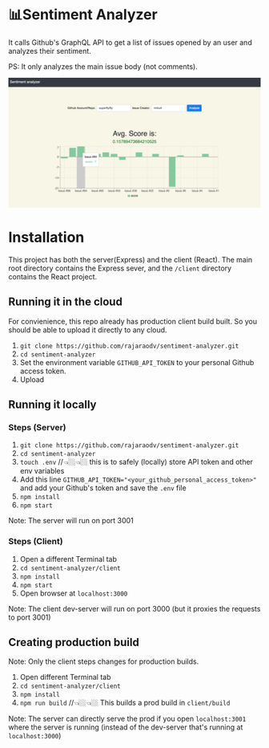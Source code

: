 # 📊Sentiment Analyzer
It calls Github's GraphQL API to get a list of issues opened by an user and analyzes their sentiment. 

PS: It only analyzes the main issue body (not comments).


<img src="screenshot.png" />

# Installation
This project has both the server(Express) and the client (React). The main root directory contains the Express sever, and the `/client` directory contains the React project.

## Running it in the cloud
For convienience, this repo already has production client build built. So you should be able to upload it directly to any cloud.

1. `git clone https://github.com/rajaraodv/sentiment-analyzer.git`
2. `cd sentiment-analyzer`
3. Set the environment variable `GITHUB_API_TOKEN` to your personal Github access token.
4. Upload



## Running it locally
### Steps (Server)

1. `git clone https://github.com/rajaraodv/sentiment-analyzer.git`
2. `cd sentiment-analyzer`
3. `touch .env`  //👈🏼👈🏼 this is to safely (locally) store API token and other env variables
4. Add this line `GITHUB_API_TOKEN="<your_github_personal_access_token>"` and add your Github's token and save the `.env` file
5. `npm install`
6. `npm start`

Note: The server will run on port 3001

### Steps (Client)

1. Open a different Terminal tab 
2. `cd sentiment-analyzer/client`
3. `npm install`
4. `npm start`
5. Open browser at `localhost:3000`

Note: The client dev-server will run on port 3000 (but it proxies the requests to port 3001)


## Creating production build

Note: Only the client steps changes for production builds.

1. Open different Terminal tab 
2. `cd sentiment-analyzer/client`
3. `npm install`
4. `npm run build` //👈🏼👈🏼 This builds a prod build in `client/build`  

Note: The server can directly serve the prod if you open `localhost:3001` where the server is running (instead of the dev-server that's running at `localhost:3000`)







